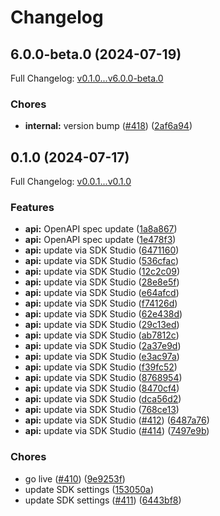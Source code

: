 # Changelog

## 6.0.0-beta.0 (2024-07-19)

Full Changelog: [v0.1.0...v6.0.0-beta.0](https://github.com/intercom/intercom-node/compare/v0.1.0...v6.0.0-beta.0)

### Chores

* **internal:** version bump ([#418](https://github.com/intercom/intercom-node/issues/418)) ([2af6a94](https://github.com/intercom/intercom-node/commit/2af6a94721dd1d1ef36609608c36666ea9a56407))

## 0.1.0 (2024-07-17)

Full Changelog: [v0.0.1...v0.1.0](https://github.com/intercom/intercom-node/compare/v0.0.1...v0.1.0)

### Features

* **api:** OpenAPI spec update ([1a8a867](https://github.com/intercom/intercom-node/commit/1a8a8675934f0601126350b5e3e0ead3a1cebcf3))
* **api:** OpenAPI spec update ([1e478f3](https://github.com/intercom/intercom-node/commit/1e478f3d60d5c3de15525fda5e13cd05fb9dfd40))
* **api:** update via SDK Studio ([6471160](https://github.com/intercom/intercom-node/commit/64711607bff8fd3f8412d54c53c15aac7cf4d052))
* **api:** update via SDK Studio ([536cfac](https://github.com/intercom/intercom-node/commit/536cfac86eee9ef93b7b81d5ae788bc93d25efda))
* **api:** update via SDK Studio ([12c2c09](https://github.com/intercom/intercom-node/commit/12c2c09d937e5f5e75632a36b1164bd8aa378c8d))
* **api:** update via SDK Studio ([28e8e5f](https://github.com/intercom/intercom-node/commit/28e8e5f1c6b27814e23586a4fb929f8fe8a723ba))
* **api:** update via SDK Studio ([e64afcd](https://github.com/intercom/intercom-node/commit/e64afcd5a1d27dbe3198ea3b36ac355e3acd8dcf))
* **api:** update via SDK Studio ([f74126d](https://github.com/intercom/intercom-node/commit/f74126d5b78c6dc9f9fe221cbaf85bb50ed4cd54))
* **api:** update via SDK Studio ([62e438d](https://github.com/intercom/intercom-node/commit/62e438d68b0ddf19ed2bf3e5f465c377429d1019))
* **api:** update via SDK Studio ([29c13ed](https://github.com/intercom/intercom-node/commit/29c13edfd02451cfcf5e57f22a75db01aff33914))
* **api:** update via SDK Studio ([ab7812c](https://github.com/intercom/intercom-node/commit/ab7812c8fcaa554ceea8503e41182ffcc308fb8b))
* **api:** update via SDK Studio ([2a37e9d](https://github.com/intercom/intercom-node/commit/2a37e9d1b40d2b6039eb5c6c9c4e8017174eaad3))
* **api:** update via SDK Studio ([e3ac97a](https://github.com/intercom/intercom-node/commit/e3ac97a790142f89f486271785bde4371dc16859))
* **api:** update via SDK Studio ([f39fc52](https://github.com/intercom/intercom-node/commit/f39fc52dbc8296f6162b04621b6f481ab72f3059))
* **api:** update via SDK Studio ([8768954](https://github.com/intercom/intercom-node/commit/87689549c0987467a2121256b2dcd92718544a42))
* **api:** update via SDK Studio ([8470cf4](https://github.com/intercom/intercom-node/commit/8470cf423d6fe7830338995a4e09b1293ac5496a))
* **api:** update via SDK Studio ([dca56d2](https://github.com/intercom/intercom-node/commit/dca56d2f9ec4cdcf54336af92b3f0b23e6d9d93a))
* **api:** update via SDK Studio ([768ce13](https://github.com/intercom/intercom-node/commit/768ce13689945ebcbc11f83839f1edb3fb4f92b5))
* **api:** update via SDK Studio ([#412](https://github.com/intercom/intercom-node/issues/412)) ([6487a76](https://github.com/intercom/intercom-node/commit/6487a76337ab7486478262537b290de94db8070d))
* **api:** update via SDK Studio ([#414](https://github.com/intercom/intercom-node/issues/414)) ([7497e9b](https://github.com/intercom/intercom-node/commit/7497e9b0f277a2544605987a4d798596996416a4))


### Chores

* go live ([#410](https://github.com/intercom/intercom-node/issues/410)) ([9e9253f](https://github.com/intercom/intercom-node/commit/9e9253fa6e5a26378e2dca6ba6fa8edeca5749e2))
* update SDK settings ([153050a](https://github.com/intercom/intercom-node/commit/153050a1b87b52ab66930c4ede96e5fb8bfb571d))
* update SDK settings ([#411](https://github.com/intercom/intercom-node/issues/411)) ([6443bf8](https://github.com/intercom/intercom-node/commit/6443bf80a90d7377bb40b07ea4bc0d5f7b0f1a07))
